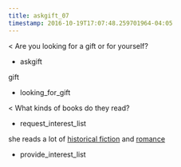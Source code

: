 ```yaml
---
title: askgift_07
timestamp: 2016-10-19T17:07:48.259701964-04:05
---
```


< Are you looking for a gift or for yourself?
* askgift

gift
* looking_for_gift

< What kinds of books do they read?
* request_interest_list

she reads a lot of [historical fiction](Interest1) and [romance](Interest2)
* provide_interest_list


